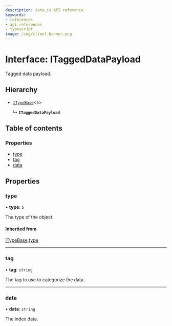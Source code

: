 ```yaml
---
description: iota.js API reference
keywords:
- references
- api references
- typescript
image: /img/client_banner.png
---
```

# Interface: ITaggedDataPayload

Tagged data payload.

## Hierarchy

- [`ITypeBase`](ITypeBase.md)<``5``\>

  ↳ **`ITaggedDataPayload`**

## Table of contents

### Properties

- [type](ITaggedDataPayload.md#type)
- [tag](ITaggedDataPayload.md#tag)
- [data](ITaggedDataPayload.md#data)

## Properties

### type

• **type**: ``5``

The type of the object.

#### Inherited from

[ITypeBase](ITypeBase.md).[type](ITypeBase.md#type)

___

### tag

• **tag**: `string`

The tag to use to categorize the data.

___

### data

• **data**: `string`

The index data.
